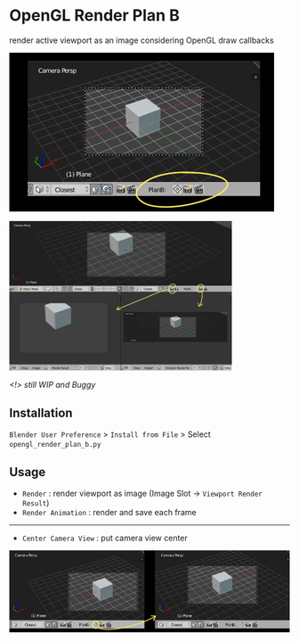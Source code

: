 # OpenGL Render Plan B

render active viewport as an image considering OpenGL draw callbacks

![image](./doc/a.jpg)

<img width="400" src="./doc/c.jpg">

*<!> still WIP and Buggy*

## Installation
`Blender User Preference` > `Install from File` > Select `opengl_render_plan_b.py`

## Usage

* `Render` : render viewport as image (Image Slot -> `Viewport Render Result`)
* `Render Animation` : render and save each frame

<hr>

* `Center Camera View` : put camera view center

![image](./doc/b.jpg)

